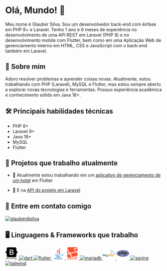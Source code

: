 # Olá, Mundo! 👋
Meu nome é Glauber Silva. Sou um desenvolvedor back-end com ênfase em PHP 8+ e Laravel.
Tenho 1 ano e 6 meses de experiência no desenvolvimento de uma API REST em Laravel (PHP 8) e no desenvolvimento mobile com Flutter, bem como em uma Aplicação Web de gerenciamento interno em HTML, CSS e JavaScript com o back-end também em Laravel.

## 🚀 Sobre mim
Adoro resolver problemas e aprender coisas novas. Atualmente, estou trabalhando com PHP (Laravel), MySQL e Flutter, mas estou sempre aberto a explorar novas tecnologias e ferramentas. Possuo experiência acadêmica e conhecimento sólido em Java 18+.

## 🛠️ Principais habilidades técnicas
- PHP 8+
- Laravel 9+
- Java 18+
- MySQL
- Flutter

## 🏢 Projetos que trabalho atualmente
- 📲 Atualmente estou trabalhando em um [aplicativo de gerenciamento de um hotel](https://github.com/glauberdeyvisonjs/HotelFaker-Flutter) em Flutter

- 💾 E na [API do projeto em Laravel](https://github.com/glauberdeyvisonjs/HotelFaker-API)

## 📩 Entre em contato comigo
<p align="left">
<a href="https://linkedin.com/in/glauberdjsilva" target="_blank"><img align="center" src="https://raw.githubusercontent.com/rahuldkjain/github-profile-readme-generator/master/src/images/icons/Social/linked-in-alt.svg" alt="glauberdjsilva" height="30" width="40" /></a>
</p>

## 🖥️ Linguagens & Frameworks que trabalho
<p align="left"> <a href="https://getbootstrap.com" target="_blank" rel="noreferrer"> <img src="https://raw.githubusercontent.com/devicons/devicon/master/icons/bootstrap/bootstrap-plain-wordmark.svg" alt="bootstrap" width="40" height="40"/> </a> <a href="https://dart.dev" target="_blank" rel="noreferrer"> <img src="https://www.vectorlogo.zone/logos/dartlang/dartlang-icon.svg" alt="dart" width="40" height="40"/> </a> <a href="https://flutter.dev" target="_blank" rel="noreferrer"> <img src="https://www.vectorlogo.zone/logos/flutterio/flutterio-icon.svg" alt="flutter" width="40" height="40"/> </a> <a href="https://www.java.com" target="_blank" rel="noreferrer"> <img src="https://raw.githubusercontent.com/devicons/devicon/master/icons/java/java-original.svg" alt="java" width="40" height="40"/> </a> <a href="https://laravel.com/" target="_blank" rel="noreferrer"> <img src="https://raw.githubusercontent.com/devicons/devicon/master/icons/laravel/laravel-plain-wordmark.svg" alt="laravel" width="40" height="40"/> </a> <a href="https://mariadb.org/" target="_blank" rel="noreferrer"> <img src="https://www.vectorlogo.zone/logos/mariadb/mariadb-icon.svg" alt="mariadb" width="40" height="40"/> </a> <a href="https://www.mysql.com/" target="_blank" rel="noreferrer"> <img src="https://raw.githubusercontent.com/devicons/devicon/master/icons/mysql/mysql-original-wordmark.svg" alt="mysql" width="40" height="40"/> </a> <a href="https://www.php.net" target="_blank" rel="noreferrer"> <img src="https://raw.githubusercontent.com/devicons/devicon/master/icons/php/php-original.svg" alt="php" width="40" height="40"/> </a> <a href="https://spring.io/" target="_blank" rel="noreferrer"> <img src="https://www.vectorlogo.zone/logos/springio/springio-icon.svg" alt="spring" width="40" height="40"/> </a> <a href="https://tailwindcss.com/" target="_blank" rel="noreferrer"> <img src="https://www.vectorlogo.zone/logos/tailwindcss/tailwindcss-icon.svg" alt="tailwind" width="40" height="40"/> </a> </p>
